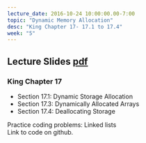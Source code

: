 ```yaml
---
lecture_date: 2016-10-24 10:00:00.00-7:00
topic: "Dynamic Memory Allocation"
desc: "King Chapter 17- 17.1 to 17.4"
week: "5"
---
```


## Lecture Slides [pdf](https://drive.google.com/file/d/0B__7284Jee0fMEwwYlpZSzVSaGM/view?usp=sharing)


### King Chapter 17

* Section 17.1: Dynamic Storage Allocation
* Section 17.3: Dynamically Allocated Arrays
* Section 17.4: Deallocating Storage


Practice coding problems: Linked lists	
Link to code on github.